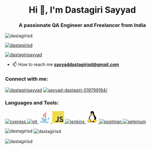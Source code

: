 <h1 align="center">Hi 👋, I'm Dastagiri Sayyad</h1>
<h3 align="center">A passionate QA Engineer and Freelancer from India</h3>

<p align="left"> <img src="https://komarev.com/ghpvc/?username=dastagirisd&label=Profile%20views&color=0e75b6&style=flat" alt="dastagirisd" /> </p>

<p align="left"> <a href="https://github.com/ryo-ma/github-profile-trophy"><img src="https://github-profile-trophy.vercel.app/?username=dastagirisd" alt="dastagirisd" /></a> </p>

<p align="left"> <a href="https://twitter.com/dastagirisayyad" target="blank"><img src="https://img.shields.io/twitter/follow/dastagirisayyad?logo=twitter&style=for-the-badge" alt="dastagirisayyad" /></a> </p>

- 📫 How to reach me **sayyaddastagirisd@gmail.com**

<h3 align="left">Connect with me:</h3>
<p align="left">
<a href="https://twitter.com/dastagirisayyad" target="blank"><img align="center" src="https://raw.githubusercontent.com/rahuldkjain/github-profile-readme-generator/master/src/images/icons/Social/twitter.svg" alt="dastagirisayyad" height="30" width="40" /></a>
<a href="https://linkedin.com/in/sayyad-dastagiri-519799164/" target="blank"><img align="center" src="https://raw.githubusercontent.com/rahuldkjain/github-profile-readme-generator/master/src/images/icons/Social/linked-in-alt.svg" alt="sayyad-dastagiri-519799164/" height="30" width="40" /></a>
</p>

<h3 align="left">Languages and Tools:</h3>
<p align="left"> <a href="https://www.cypress.io" target="_blank" rel="noreferrer"> <img src="https://raw.githubusercontent.com/simple-icons/simple-icons/6e46ec1fc23b60c8fd0d2f2ff46db82e16dbd75f/icons/cypress.svg" alt="cypress" width="40" height="40"/> </a> <a href="https://git-scm.com/" target="_blank" rel="noreferrer"> <img src="https://www.vectorlogo.zone/logos/git-scm/git-scm-icon.svg" alt="git" width="40" height="40"/> </a> <a href="https://www.java.com" target="_blank" rel="noreferrer"> <img src="https://raw.githubusercontent.com/devicons/devicon/master/icons/java/java-original.svg" alt="java" width="40" height="40"/> </a> <a href="https://developer.mozilla.org/en-US/docs/Web/JavaScript" target="_blank" rel="noreferrer"> <img src="https://raw.githubusercontent.com/devicons/devicon/master/icons/javascript/javascript-original.svg" alt="javascript" width="40" height="40"/> </a> <a href="https://www.jenkins.io" target="_blank" rel="noreferrer"> <img src="https://www.vectorlogo.zone/logos/jenkins/jenkins-icon.svg" alt="jenkins" width="40" height="40"/> </a> <a href="https://www.linux.org/" target="_blank" rel="noreferrer"> <img src="https://raw.githubusercontent.com/devicons/devicon/master/icons/linux/linux-original.svg" alt="linux" width="40" height="40"/> </a> <a href="https://postman.com" target="_blank" rel="noreferrer"> <img src="https://www.vectorlogo.zone/logos/getpostman/getpostman-icon.svg" alt="postman" width="40" height="40"/> </a> <a href="https://www.selenium.dev" target="_blank" rel="noreferrer"> <img src="https://raw.githubusercontent.com/detain/svg-logos/780f25886640cef088af994181646db2f6b1a3f8/svg/selenium-logo.svg" alt="selenium" width="40" height="40"/> </a> </p>

<p><img align="left" src="https://github-readme-stats.vercel.app/api/top-langs?username=dastagirisd&show_icons=true&locale=en&layout=compact" alt="dastagirisd" /></p>

<p>&nbsp;<img align="center" src="https://github-readme-stats.vercel.app/api?username=dastagirisd&show_icons=true&locale=en" alt="dastagirisd" /></p>

<p><img align="center" src="https://github-readme-streak-stats.herokuapp.com/?user=dastagirisd&" alt="dastagirisd" /></p>
